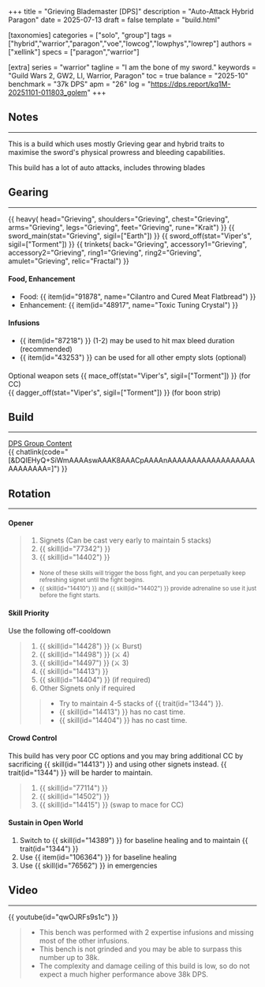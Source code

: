 +++
title = "Grieving Blademaster [DPS]"
description = "Auto-Attack Hybrid Paragon"
date = 2025-07-13
draft = false
template = "build.html"

[taxonomies]
categories = ["solo", "group"]
tags = ["hybrid","warrior","paragon","voe","lowcog","lowphys","lowrep"]
authors = ["xellink"]
specs = ["paragon","warrior"]

[extra]
series = "warrior"
tagline = "I am the bone of my sword."
keywords = "Guild Wars 2, GW2, LI, Warrior, Paragon"
toc = true
balance = "2025-10"
benchmark = "37k DPS"
apm = "26"
log = "https://dps.report/kq1M-20251101-011803_golem"
+++


## Notes
---

This is a build which uses mostly Grieving gear and hybrid traits to maximise the sword's physical prowress and bleeding capabilities. 

This build has a lot of auto attacks, includes throwing blades 

## Gearing
---

{{ heavy(
	head="Grieving",
	shoulders="Grieving",
	chest="Grieving",
	arms="Grieving",
	legs="Grieving",
	feet="Grieving",
	rune="Krait") }}
{{ sword_main(stat="Grieving", sigil=["Earth"]) }}
{{ sword_off(stat="Viper's", sigil=["Torment"]) }}
{{ trinkets(
	back="Grieving",
	accessory1="Grieving",
	accessory2="Grieving",
	ring1="Grieving",
	ring2="Grieving",
	amulet="Grieving",
	relic="Fractal") }}

#### Food, Enhancement
- Food: {{ item(id="91878", name="Cilantro and Cured Meat Flatbread") }}
- Enhancement: {{ item(id="48917", name="Toxic Tuning Crystal") }}

#### Infusions
- {{ item(id="87218") }} (1-2) may be used to hit max bleed duration (recommended)
- {{ item(id="43253") }} can be used for all other empty slots (optional)

####
Optional weapon sets
{{ mace_off(stat="Viper's", sigil=["Torment"]) }} (for CC)<br/>
{{ dagger_off(stat="Viper's", sigil=["Torment"]) }} (for boon strip)

## Build
---

[DPS Group Content](https://gw2skills.net/editor/?PKwAwynlFwsYUsJWJO+K+zSA-DSRYmhAxGt03lRcFQupgPHDChgSGwpFu8XTKOrgVA-e)<br/>
{{ chatlink(code="[&DQIEHyQ+SiWmAAAAswAAAK8AAACpAAAAnAAAAAAAAAAAAAAAAAAAAAAAAAA=]") }}

## Rotation
---

#### Opener
> 1. Signets (Can be cast very early to maintain 5 stacks)
> 1. {{ skill(id="77342") }}
> 1. {{ skill(id="14402") }}
> 
> - <small>None of these skills will trigger the boss fight, and you can perpetually keep refreshing signet until the fight begins.</small>
> - <small>{{ skill(id="14410") }} and {{ skill(id="14402") }} provide adrenaline so use it just before the fight starts.</small>

#### Skill Priority
Use the following off-cooldown
> 1. {{ skill(id="14428") }} (⚔ Burst)
> 1. {{ skill(id="14498") }} (⚔ 4)
> 1. {{ skill(id="14497") }} (⚔ 3)
> 1. {{ skill(id="14413") }}
> 1. {{ skill(id="14404") }} (if required)
> 1. Other Signets only if required
> 
>> - Try to maintain 4-5 stacks of {{ trait(id="1344") }}.
>> - {{ skill(id="14413") }} has no cast time.
>> - {{ skill(id="14404") }} has no cast time.

#### Crowd Control
This build has very poor CC options and you may bring additional CC by sacrificing {{ skill(id="14413") }} and using other signets instead. {{ trait(id="1344") }} will be harder to maintain. 
> 1. {{ skill(id="77114") }}
> 1. {{ skill(id="14502") }}
> 1. {{ skill(id="14415") }} (swap to mace for CC)

#### Sustain in Open World
1. Switch to {{ skill(id="14389") }} for baseline healing and to maintain {{ trait(id="1344") }}
2. Use {{ item(id="106364") }} for baseline healing
3. Use {{ skill(id="76562") }} in emergencies

## Video
---

{{ youtube(id="qwOJRFs9s1c") }}

> - This bench was performed with 2 expertise infusions and missing most of the other infusions.
> - This bench is not grinded and you may be able to surpass this number up to 38k.
> - The complexity and damage ceiling of this build is low, so do not expect a much higher performance above 38k DPS. 